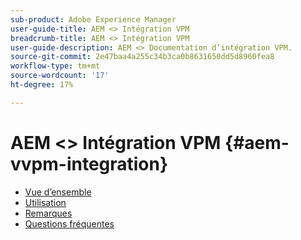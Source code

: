 ```yaml
---
sub-product: Adobe Experience Manager
user-guide-title: AEM <> Intégration VPM
breadcrumb-title: AEM <> Intégration VPM
user-guide-description: AEM <> Documentation d’intégration VPM.
source-git-commit: 2e47baa4a255c34b3ca0b8631650dd5d8960fea8
workflow-type: tm+mt
source-wordcount: '17'
ht-degree: 17%

---
```



# AEM &lt;> Intégration VPM {#aem-vvpm-integration}

+ [Vue d’ensemble](overview.md)
+ [Utilisation](usage.md)
+ [Remarques](notices.md)
+ [Questions fréquentes](faq.md)
